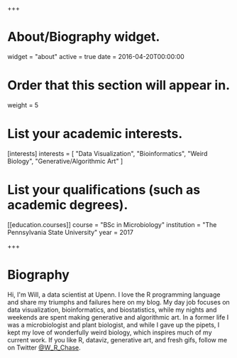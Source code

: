 +++
# About/Biography widget.
widget = "about"
active = true
date = 2016-04-20T00:00:00

# Order that this section will appear in.
weight = 5

# List your academic interests.
[interests]
  interests = [
    "Data Visualization",
    "Bioinformatics",
    "Weird Biology",
    "Generative/Algorithmic Art"
  ]

# List your qualifications (such as academic degrees).
[[education.courses]]
  course = "BSc in Microbiology"
  institution = "The Pennsylvania State University"
  year = 2017
 
+++

# Biography

Hi, I'm Will, a data scientist at Upenn. I love the R programming language and share my triumphs and failures here on my blog. My day job focuses on data visualization, bioinformatics, and biostatistics, while my nights and weekends are spent making generative and algorithmic art. In a former life I was a microbiologist and plant biologist, and while I gave up the pipets, I kept my love of wonderfully weird biology, which inspires much of my current work. If you like R, dataviz, generative art, and fresh gifs, follow me on Twitter <a href="https://twitter.com/W_R_Chase" target="_blank">@W_R_Chase</a>.
